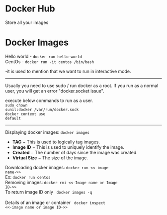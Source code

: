 # Docker Hub
Store all your images

# Docker Images
Hello world - <code>docker run hello-world</code><br>
CentOs - <code>docker run -it centos /bin/bash</code><br>

-it is used to mention that we want to run in interactive mode.<br>


<hr>
Usually you need to use sudo / run docker as a root. If you run as a normal user, you will get an error "docker.socket issue". <br>

execute below commands to run as a user.<br>
<code>sudo chown sunil:docker /var/run/docker.sock</code><br>
<code>docker context use default</code><br>
<hr>

Displaying docker images: <code>docker images</code><br>
<ul>
<li><b>TAG</b> − This is used to logically tag images.</li>
<li><b>Image ID</b> − This is used to uniquely identify the image.</li>
<li><b>Created</b> − The number of days since the image was created.</li>
<li><b>Virtual Size</b> − The size of the image.</li>
</ul>

Downloading docker images: <code>docker run <<-image name->></code><br>
Ex: <code>docker run centos</code><br>
Removing images: <code>docker rmi <<-Image name or Image ID->></code><br>
To return image ID only <code> docker images -q </code><br>
Details of an image or container <code> docker inspect <<-image name or image ID->></code><br>
